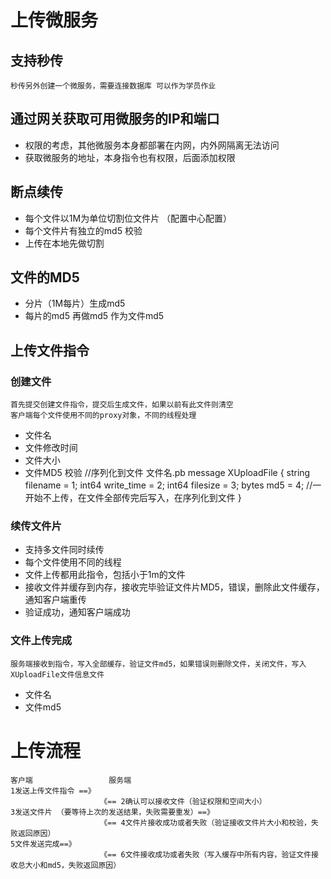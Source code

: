 ﻿# 上传微服务
## 支持秒传
    秒传另外创建一个微服务，需要连接数据库 可以作为学员作业

## 通过网关获取可用微服务的IP和端口
- 权限的考虑，其他微服务本身都部署在内网，内外网隔离无法访问
- 获取微服务的地址，本身指令也有权限，后面添加权限
## 断点续传
- 每个文件以1M为单位切割位文件片 （配置中心配置）
- 每个文件片有独立的md5 校验
- 上传在本地先做切割
## 文件的MD5
- 分片（1M每片）生成md5
- 每片的md5 再做md5 作为文件md5
## 上传文件指令
### 创建文件
    首先提交创建文件指令，提交后生成文件，如果以前有此文件则清空
    客户端每个文件使用不同的proxy对象，不同的线程处理
- 文件名
- 文件修改时间
- 文件大小
- 文件MD5 校验
    //序列化到文件 文件名.pb
    message XUploadFile
    {
        string filename = 1;
        int64 write_time = 2;
        int64 filesize = 3;
        bytes md5 = 4; //一开始不上传，在文件全部传完后写入，在序列化到文件
    }

### 续传文件片
- 支持多文件同时续传
- 每个文件使用不同的线程
- 文件上传都用此指令，包括小于1m的文件
- 接收文件并缓存到内存，接收完毕验证文件片MD5，错误，删除此文件缓存，通知客户端重传
- 验证成功，通知客户端成功

### 文件上传完成
    服务端接收到指令，写入全部缓存，验证文件md5，如果错误则删除文件，关闭文件，写入XUploadFile文件信息文件
- 文件名
- 文件md5

# 上传流程

    客户端                 服务端
    1发送上传文件指令 ==》  
                        《== 2确认可以接收文件（验证权限和空间大小）
    3发送文件片 （要等待上次的发送结果，失败需要重发）==》
                        《== 4文件片接收成功或者失败（验证接收文件片大小和校验，失败返回原因）
    5文件发送完成==》                                                 
                        《== 6文件接收成功或者失败（写入缓存中所有内容，验证文件接收总大小和md5，失败返回原因）
